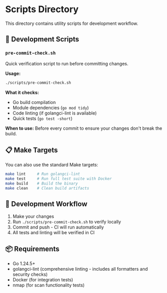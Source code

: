 # Scripts Directory

This directory contains utility scripts for development workflow.

## 🚀 Development Scripts

### `pre-commit-check.sh`
Quick verification script to run before committing changes.

**Usage:**
```bash
./scripts/pre-commit-check.sh
```

**What it checks:**
- Go build compilation
- Module dependencies (`go mod tidy`)
- Code linting (if golangci-lint is available)
- Quick tests (`go test -short`)

**When to use:** Before every commit to ensure your changes don't break the build.

## 📋 Make Targets

You can also use the standard Make targets:

```bash
make lint     # Run golangci-lint
make test     # Run full test suite with Docker
make build    # Build the binary
make clean    # Clean build artifacts
```

## 📝 Development Workflow

1. Make your changes
2. Run `./scripts/pre-commit-check.sh` to verify locally
3. Commit and push - CI will run automatically
4. All tests and linting will be verified in CI

## 📦 Requirements

- Go 1.24.5+
- golangci-lint (comprehensive linting - includes all formatters and security checks)
- Docker (for integration tests)
- nmap (for scan functionality tests)